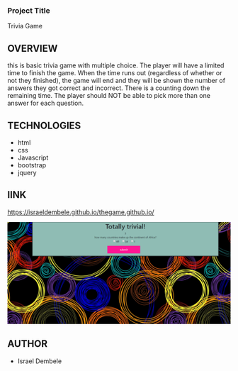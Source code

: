 ### Project Title
   Trivia Game 

 ## OVERVIEW  

this is basic trivia game with multiple choice.
The player will have a limited time to finish the game. When the time runs out (regardless of whether or not they finished), the game will end and they will be shown the number of answers they got correct and incorrect.
There is a counting down the remaining time.
The player should NOT be able to pick more than one answer for each question.  

## TECHNOLOGIES 
- html 
- css 
- Javascript 
- bootstrap 
- jquery 

## lINK
 https://israeldembele.github.io/thegame.github.io/


![](./assets/images/2020-04-22.png) 

## AUTHOR
- Israel Dembele 

